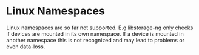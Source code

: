 
Linux Namespaces
================

Linux namespaces are so far not supported. E.g libstorage-ng only
checks if devices are mounted in its own namespace. If a device is
mounted in another namespace this is not recognized and may lead to
problems or even data-loss.

